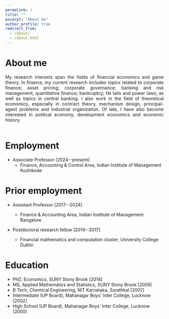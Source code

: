 ```yaml
---
permalink: /
title: ""
excerpt: "About me"
author_profile: true
redirect_from: 
  - /about/
  - /about.html
---
```


# About me

<div style="text-align: justify"> My research interests span the fields of financial economics and game theory. 
In finance, my current research includes topics related to corporate finance; asset pricing; corporate governance; 
banking and risk management; quantitative finance; bankruptcy; fat tails and power laws; as well as topics in 
central banking. I also work in the field of theoretical economics, especially in 
contract theory, mechanism design, principal-agent problems and industrial organization. Of late, 
I have also become interested in political economy, development economics and economic history. </div> <br/>

# Employment

- Associate Professor [2024--present]
  - Finance, Accounting & Control Area, Indian Institute of Management Kozhikode

# Prior employment

- Assistant Professor [2017--2024]
  - Finance & Accounting Area, Indian Institute of Management Bangalore

- Postdoctoral research fellow [2014--2017]
  - Financial mathematics and computation cluster, University College Dublin 

# Education

- PhD, Economics, SUNY Stony Brook [2014]
- MS, Applied Mathematics and Statistics, SUNY Stony Brook [2009]
- B Tech, Chemical Engineering, NIT Karnataka, Surathkal [2007]
- Intermediate (UP Board), Mahanagar Boys' Inter College, Lucknow [2002]
- High School (UP Board), Mahanagar Boys' Inter College, Lucknow [2000]
